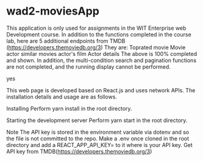 # wad2-moviesApp

This application is only used for assignments in the WIT Enterprise web Development course.
In addition to the functions completed in the course lab, here are 5 additional endpoints from TMDB (https://developers.themoviedb.org/3)
They are:
    Toprated movie
    Movie actor
    similar movies
    actor's film
    Actor details
The above is 100% completed and shown.
In addition, the multi-condition search and pagination functions are not completed, and the running display cannot be performed.




yes




This web page is developed based on React.js and uses network APIs. The installation details and usage are as follows.

Installing
Perform yarn install in the root directory.

Starting the development server
Perform yarn start in the root directory.

Note
The API key is stored in the environment variable via dotenv and so the file is not committed to the repo. Make a .env once cloned in the root directory and add a REACT_APP_API_KEY=<value> to it where <value> is your API key. Get  API key from TMDB(https://developers.themoviedb.org/3)
